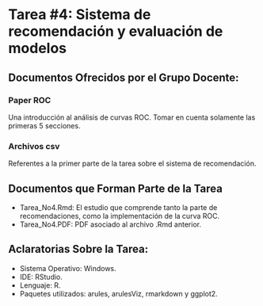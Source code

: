 # Tarea #4: Sistema de recomendación y evaluación de modelos

## Documentos Ofrecidos por el Grupo Docente:

### Paper ROC 
Una introducción al análisis de curvas ROC. Tomar en cuenta solamente las primeras 5 secciones.

### Archivos csv
Referentes a la primer parte de la tarea sobre el sistema de recomendación.

## Documentos que Forman Parte de la Tarea
* Tarea_No4.Rmd: El estudio que comprende tanto la parte de recomendaciones, como la implementación de la curva ROC.
* Tarea_No4.PDF: PDF asociado al archivo .Rmd anterior.

## Aclaratorias Sobre la Tarea:
* Sistema Operativo: Windows.
* IDE: RStudio.
* Lenguaje: R.
* Paquetes utilizados: arules, arulesViz, rmarkdown y ggplot2.